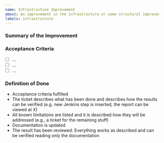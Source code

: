 ```yaml
---
name: Infrastructure Improvement
about: An improvement in the infrastructure or some structural improvement that does not change functionality
labels: infrastructure
---
```

### Summary of the Improvement

### Acceptance Criteria
- [ ] ...
- [ ] ...
- [ ] ...

### Definition of Done
- Acceptance criteria fulfilled
- The ticket describes what has been done and describes how the results can be verified (e.g. new Jenkins step is inserted, the report can be viewed at X)
- All known limitations are listed and it is described how they will be addressed (e.g., a ticket for the remaining stuff)
- Documentation is updated
- The result has been reviewed: Everything works as described and can be verified reading only the documentation

